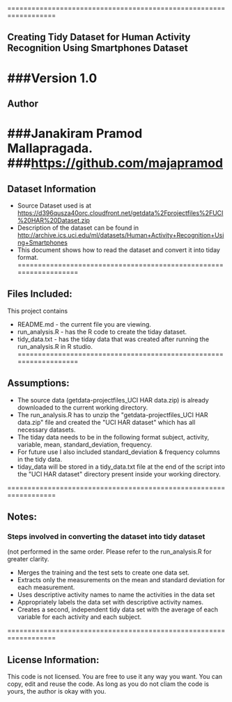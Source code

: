 ==================================================================
## Creating Tidy Dataset for Human Activity Recognition Using Smartphones Dataset
###Version 1.0
==================================================================
## Author
###Janakiram Pramod Mallapragada.
###https://github.com/majapramod
==================================================================
## Dataset Information
* Source Dataset used is at https://d396qusza40orc.cloudfront.net/getdata%2Fprojectfiles%2FUCI%20HAR%20Dataset.zip
* Description of the dataset can be found in http://archive.ics.uci.edu/ml/datasets/Human+Activity+Recognition+Using+Smartphones
* This document shows how to read the dataset and convert it into tiday format.
==================================================================
## Files Included:
This project contains 
* README.md - the current file you are viewing.
* run_analysis.R - has the R code to create the tiday dataset.
* tidy_data.txt - has the tiday data that was created after running the run_analysis.R in R studio.
==================================================================
## Assumptions: 
* The source data (getdata-projectfiles_UCI HAR data.zip) is already downloaded to the current working directory.
* The run_analysis.R has to unzip the "getdata-projectfiles_UCI HAR data.zip" file and created the "UCI HAR dataset" which has all necessary datasets.
* The tiday data needs to be in the following format subject, activity, variable, mean, standard_deviation, frequency. 
* For future use I also included standard_deviation & frequency columns in the tidy data.
* tiday_data will be stored in a tidy_data.txt file at the end of the script into the "UCI HAR dataset" directory present inside your working directory.

==================================================================
## Notes: 
### Steps involved in converting the dataset into tidy dataset 
(not performed in the same order. Please refer to the run_analysis.R for greater clarity.
* Merges the training and the test sets to create one data set.
* Extracts only the measurements on the mean and standard deviation for each measurement. 
* Uses descriptive activity names to name the activities in the data set
* Appropriately labels the data set with descriptive activity names. 
* Creates a second, independent tidy data set with the average of each variable for each activity and each subject. 

==================================================================
## License Information:
This code is not licensed. You are free to use it any way you want.
You can copy, edit and reuse the code. 
As long as you do not cliam the code is yours, the author is okay with you.
 
